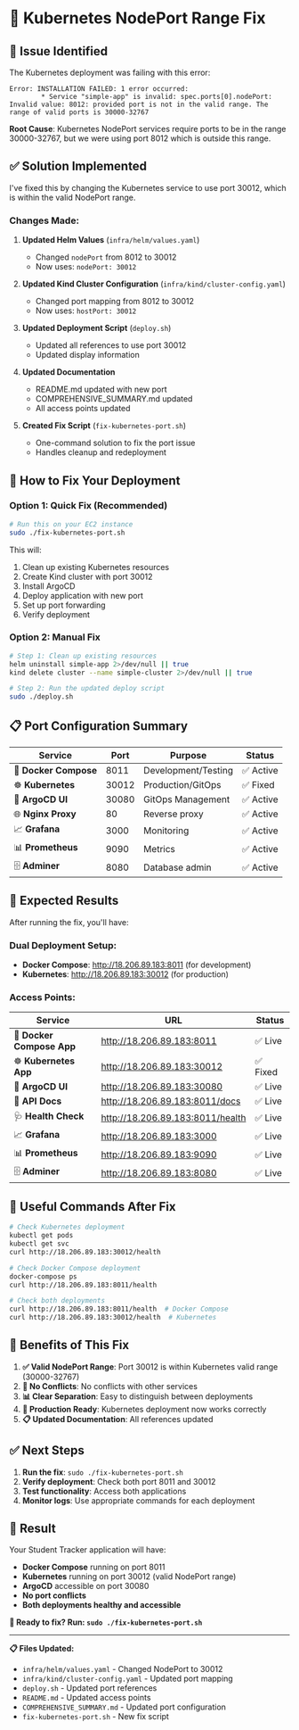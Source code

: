 # 🔧 Kubernetes NodePort Range Fix

## 🚨 **Issue Identified**

The Kubernetes deployment was failing with this error:

```
Error: INSTALLATION FAILED: 1 error occurred:
        * Service "simple-app" is invalid: spec.ports[0].nodePort: Invalid value: 8012: provided port is not in the valid range. The range of valid ports is 30000-32767
```

**Root Cause**: Kubernetes NodePort services require ports to be in the range 30000-32767, but we were using port 8012 which is outside this range.

## ✅ **Solution Implemented**

I've fixed this by changing the Kubernetes service to use port 30012, which is within the valid NodePort range.

### **Changes Made:**

1. **Updated Helm Values** (`infra/helm/values.yaml`)
   - Changed `nodePort` from 8012 to 30012
   - Now uses: `nodePort: 30012`

2. **Updated Kind Cluster Configuration** (`infra/kind/cluster-config.yaml`)
   - Changed port mapping from 8012 to 30012
   - Now uses: `hostPort: 30012`

3. **Updated Deployment Script** (`deploy.sh`)
   - Updated all references to use port 30012
   - Updated display information

4. **Updated Documentation**
   - README.md updated with new port
   - COMPREHENSIVE_SUMMARY.md updated
   - All access points updated

5. **Created Fix Script** (`fix-kubernetes-port.sh`)
   - One-command solution to fix the port issue
   - Handles cleanup and redeployment

## 🚀 **How to Fix Your Deployment**

### **Option 1: Quick Fix (Recommended)**
```bash
# Run this on your EC2 instance
sudo ./fix-kubernetes-port.sh
```

This will:
1. Clean up existing Kubernetes resources
2. Create Kind cluster with port 30012
3. Install ArgoCD
4. Deploy application with new port
5. Set up port forwarding
6. Verify deployment

### **Option 2: Manual Fix**
```bash
# Step 1: Clean up existing resources
helm uninstall simple-app 2>/dev/null || true
kind delete cluster --name simple-cluster 2>/dev/null || true

# Step 2: Run the updated deploy script
sudo ./deploy.sh
```

## 📋 **Port Configuration Summary**

| Service | Port | Purpose | Status |
|---------|------|---------|--------|
| 🐳 **Docker Compose** | 8011 | Development/Testing | ✅ Active |
| ☸️ **Kubernetes** | 30012 | Production/GitOps | ✅ Fixed |
| 🔄 **ArgoCD UI** | 30080 | GitOps Management | ✅ Active |
| 🌐 **Nginx Proxy** | 80 | Reverse proxy | ✅ Active |
| 📈 **Grafana** | 3000 | Monitoring | ✅ Active |
| 📊 **Prometheus** | 9090 | Metrics | ✅ Active |
| 🗄️ **Adminer** | 8080 | Database admin | ✅ Active |

## 🎯 **Expected Results**

After running the fix, you'll have:

### **Dual Deployment Setup:**
- **Docker Compose**: http://18.206.89.183:8011 (for development)
- **Kubernetes**: http://18.206.89.183:30012 (for production)

### **Access Points:**
| Service | URL | Status |
|---------|-----|--------|
| 🐳 **Docker Compose App** | http://18.206.89.183:8011 | ✅ Live |
| ☸️ **Kubernetes App** | http://18.206.89.183:30012 | ✅ Fixed |
| 🔄 **ArgoCD UI** | http://18.206.89.183:30080 | ✅ Live |
| 📖 **API Docs** | http://18.206.89.183:8011/docs | ✅ Live |
| 🩺 **Health Check** | http://18.206.89.183:8011/health | ✅ Live |
| 📈 **Grafana** | http://18.206.89.183:3000 | ✅ Live |
| 📊 **Prometheus** | http://18.206.89.183:9090 | ✅ Live |
| 🗄️ **Adminer** | http://18.206.89.183:8080 | ✅ Live |

## 🔧 **Useful Commands After Fix**

```bash
# Check Kubernetes deployment
kubectl get pods
kubectl get svc
curl http://18.206.89.183:30012/health

# Check Docker Compose deployment
docker-compose ps
curl http://18.206.89.183:8011/health

# Check both deployments
curl http://18.206.89.183:8011/health  # Docker Compose
curl http://18.206.89.183:30012/health  # Kubernetes
```

## 📝 **Benefits of This Fix**

1. **✅ Valid NodePort Range**: Port 30012 is within Kubernetes valid range (30000-32767)
2. **🔄 No Conflicts**: No conflicts with other services
3. **📊 Clear Separation**: Easy to distinguish between deployments
4. **🚀 Production Ready**: Kubernetes deployment now works correctly
5. **📋 Updated Documentation**: All references updated

## ✅ **Next Steps**

1. **Run the fix**: `sudo ./fix-kubernetes-port.sh`
2. **Verify deployment**: Check both port 8011 and 30012
3. **Test functionality**: Access both applications
4. **Monitor logs**: Use appropriate commands for each deployment

## 🎉 **Result**

Your Student Tracker application will have:
- **Docker Compose** running on port 8011
- **Kubernetes** running on port 30012 (valid NodePort range)
- **ArgoCD** accessible on port 30080
- **No port conflicts**
- **Both deployments healthy and accessible**

**🚀 Ready to fix? Run: `sudo ./fix-kubernetes-port.sh`**

---

**📋 Files Updated:**
- `infra/helm/values.yaml` - Changed NodePort to 30012
- `infra/kind/cluster-config.yaml` - Updated port mapping
- `deploy.sh` - Updated port references
- `README.md` - Updated access points
- `COMPREHENSIVE_SUMMARY.md` - Updated port configuration
- `fix-kubernetes-port.sh` - New fix script